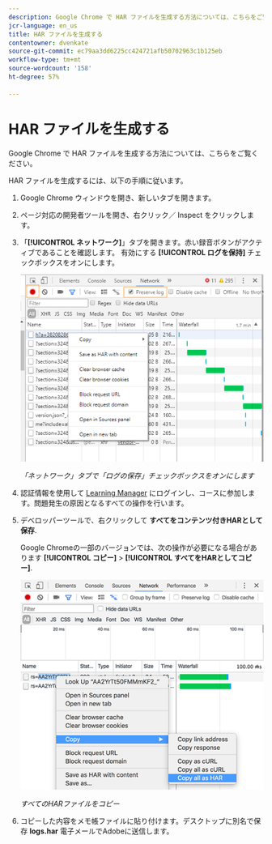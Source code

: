 ```yaml
---
description: Google Chrome で HAR ファイルを生成する方法については、こちらをご覧ください。
jcr-language: en_us
title: HAR ファイルを生成する
contentowner: dvenkate
source-git-commit: ec79aa3dd6225cc424721afb50702963c1b125eb
workflow-type: tm+mt
source-wordcount: '158'
ht-degree: 57%

---
```




# HAR ファイルを生成する

Google Chrome で HAR ファイルを生成する方法については、こちらをご覧ください。

HAR ファイルを生成するには、以下の手順に従います。

1. Google Chrome ウィンドウを開き、新しいタブを開きます。
1. ページ対応の開発者ツールを開き、右クリック／ Inspect をクリックします。
1. 「**[!UICONTROL ネットワーク]**」タブを開きます。赤い録音ボタンがアクティブであることを確認します。 有効にする **[!UICONTROL ログを保持]** チェックボックスをオンにします。

   ![](assets/preserve-log-checkbox.png)

   *「ネットワーク」タブで「ログの保存」チェックボックスをオンにします*

1. 認証情報を使用して [Learning Manager](https://learningmanager.adobe.com/acapindex.html) にログインし、コースに参加します。問題発生の原因となるすべての操作を行います。
1. デベロッパーツールで、右クリックして **すべてをコンテンツ付きHARとして保存**.

   Google Chromeの一部のバージョンでは、次の操作が必要になる場合があります **[!UICONTROL コピー]** > **[!UICONTROL すべてをHARとしてコピー]**.

   ![](assets/copy-hra.png)

   *すべてのHARファイルをコピー*

1. コピーした内容をメモ帳ファイルに貼り付けます。デスクトップに別名で保存 **logs.har** 電子メールでAdobeに送信します。
